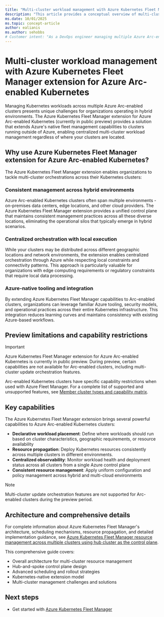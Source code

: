 ```yaml
---
title: "Multi-cluster workload management with Azure Kubernetes Fleet Manager extension for Azure Arc-enabled Kubernetes"
description: "This article provides a conceptual overview of multi-cluster workload management using the Azure Kubernetes Fleet Manager extension for Azure Arc-enabled Kubernetes clusters."
ms.date: 10/01/2025
ms.topic: concept-article
author: ealianis
ms.author: sehobbs
# Customer intent: "As a DevOps engineer managing multiple Azure Arc-enabled Kubernetes clusters, I want to use Azure Kubernetes Fleet Manager to automate workload scheduling and deployment across clusters, so that I can efficiently manage applications at scale with centralized control and observability."
---
```


# Multi-cluster workload management with Azure Kubernetes Fleet Manager extension for Azure Arc-enabled Kubernetes

Managing Kubernetes workloads across multiple Azure Arc-enabled clusters presents unique challenges for organizations operating in hybrid environments. The Azure Kubernetes Fleet Manager extension for Azure Arc-enabled Kubernetes (currently in public preview) provides a solution that extends Azure's native fleet management capabilities to clusters running outside of Azure, enabling centralized multi-cluster workload management regardless of where your clusters are located.

## Why use Azure Kubernetes Fleet Manager extension for Azure Arc-enabled Kubernetes?

The Azure Kubernetes Fleet Manager extension enables organizations to tackle multi-cluster orchestrations across their Kubernetes clusters:

### Consistent management across hybrid environments

Azure Arc-enabled Kubernetes clusters often span multiple environments - on-premises data centers, edge locations, and other cloud providers. The Azure Kubernetes Fleet Manager extension provides a unified control plane that maintains consistent management practices across all these diverse locations, eliminating the operational silos that typically emerge in hybrid scenarios.

### Centralized orchestration with local execution

While your clusters may be distributed across different geographic locations and network environments, the extension enables centralized orchestration through Azure while respecting local constraints and connectivity patterns. This approach is particularly valuable for organizations with edge computing requirements or regulatory constraints that require local data processing.

### Azure-native tooling and integration

By extending Azure Kubernetes Fleet Manager capabilities to Arc-enabled clusters, organizations can leverage familiar Azure tooling, security models, and operational practices across their entire Kubernetes infrastructure. This integration reduces learning curves and maintains consistency with existing Azure-based workflows.

## Preview limitations and capability restrictions

> [!IMPORTANT]
> Azure Kubernetes Fleet Manager extension for Azure Arc-enabled Kubernetes is currently in public preview. During preview, certain capabilities are not available for Arc-enabled clusters, including multi-cluster update orchestration features.

Arc-enabled Kubernetes clusters have specific capability restrictions when used with Azure Fleet Manager. For a complete list of supported and unsupported features, see [Member cluster types and capability matrix](https://learn.microsoft.com/azure/kubernetes-fleet/concepts-member-cluster-types-and-capability-matrix).

## Key capabilities

The Azure Kubernetes Fleet Manager extension brings several powerful capabilities to Azure Arc-enabled Kubernetes clusters:

- **Declarative workload placement**: Define where workloads should run based on cluster characteristics, geographic requirements, or resource availability
- **Resource propagation**: Deploy Kubernetes resources consistently across multiple clusters in different environments.
- **Centralized observability**: Monitor workload health and deployment status across all clusters from a single Azure control plane
- **Consistent resource management**: Apply uniform configuration and policy management across hybrid and multi-cloud environments

> [!NOTE]
> Multi-cluster update orchestration features are not supported for Arc-enabled clusters during the preview period.

## Architecture and comprehensive details

For complete information about Azure Kubernetes Fleet Manager's architecture, scheduling mechanisms, resource propagation, and detailed implementation guidance, see [Azure Kubernetes Fleet Manager resource management across multiple clusters using hub cluster as the control plane](https://learn.microsoft.com/azure/kubernetes-fleet/concepts-multi-cluster-workload-management).

This comprehensive guide covers:

- Overall architecture for multi-cluster resource management
- Hub-and-spoke control plane design
- Advanced scheduling and rollout strategies
- Kubernetes-native extension model
- Multi-cluster management challenges and solutions

## Next steps

- Get started with [Azure Kubernetes Fleet Manager](https://learn.microsoft.com/azure/kubernetes-fleet/overview)
